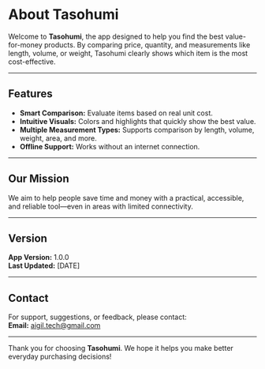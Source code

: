 # About Tasohumi

Welcome to **Tasohumi**, the app designed to help you find the best value-for-money products. By comparing price, quantity, and measurements like length, volume, or weight, Tasohumi clearly shows which item is the most cost-effective.

---

## Features

- **Smart Comparison:** Evaluate items based on real unit cost.
- **Intuitive Visuals:** Colors and highlights that quickly show the best value.
- **Multiple Measurement Types:** Supports comparison by length, volume, weight, area, and more.
- **Offline Support:** Works without an internet connection.

---

## Our Mission

We aim to help people save time and money with a practical, accessible, and reliable tool—even in areas with limited connectivity.

---

## Version

**App Version:** 1.0.0  
**Last Updated:** [DATE]

---

## Contact

For support, suggestions, or feedback, please contact:  
**Email:** aigil.tech@gmail.com

---

Thank you for choosing **Tasohumi**. We hope it helps you make better everyday purchasing decisions!
